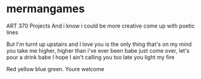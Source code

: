 # mermangames
ART 370 Projects
And i know i could be more creative
come up with poetic lines

But I'm turnt up upstairs and I love you
is the only thing that's on my mind
you take me higher, higher than i've ever been babe
just come over, let's pour a drink babe
I hope I ain't calling you too late
you light my fire

Red yellow blue green. Youre welcome 
